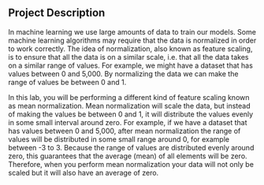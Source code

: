 ## Project Description
In machine learning we use large amounts of data to train our models. Some machine learning algorithms may require that the data is
normalized in order to work correctly. The idea of normalization, also known as feature scaling, is to ensure that all the data is on a 
similar scale, i.e. that all the data takes on a similar range of values. For example, we might have a dataset that has values between 0 
and 5,000. By normalizing the data we can make the range of values be between 0 and 1.

In this lab, you will be performing a different kind of feature scaling known as mean normalization. Mean normalization will scale the 
data, but instead of making the values be between 0 and 1, it will distribute the values evenly in some small interval around zero. For 
example, if we have a dataset that has values between 0 and 5,000, after mean normalization the range of values will be distributed in some 
small range around 0, for example between -3 to 3. Because the range of values are distributed evenly around zero, this guarantees that the 
average (mean) of all elements will be zero. Therefore, when you perform mean normalization your data will not only be scaled but it will 
also have an average of zero.
